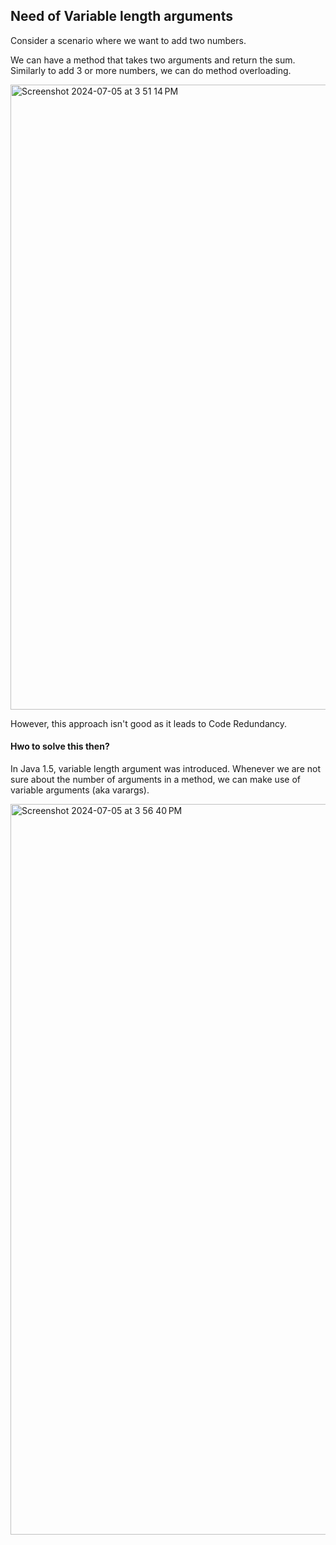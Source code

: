 ## Need of Variable length arguments

Consider a scenario where we want to add two numbers.

We can have a method that takes two arguments and return the sum. Similarly to add 3 or more numbers, we can do method overloading.

<img width="1000" alt="Screenshot 2024-07-05 at 3 51 14 PM" src="https://github.com/Malobika8/All-In-One/assets/111234135/fbe8592e-10b3-48ca-ac83-8bee7ae22717">

However, this approach isn't good as it leads to Code Redundancy.

#### Hwo to solve this then?

In Java 1.5, variable length argument was introduced. Whenever we are not sure about the number of arguments in a method, we can make use of
variable arguments (aka varargs).

<img width="1169" alt="Screenshot 2024-07-05 at 3 56 40 PM" src="https://github.com/Malobika8/All-In-One/assets/111234135/08e19553-0805-4064-8f72-0e6d633b80a6">

